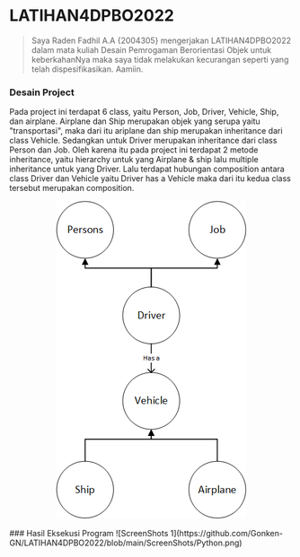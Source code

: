# LATIHAN4DPBO2022
>Saya Raden Fadhil A.A {2004305} mengerjakan LATIHAN4DPBO2022 dalam mata kuliah Desain Pemrogaman Berorientasi Objek untuk keberkahanNya maka saya tidak melakukan kecurangan seperti yang telah dispesifikasikan. Aamiin.
### Desain Project
Pada project ini terdapat 6 class, yaitu Person, Job, Driver, Vehicle, Ship, dan airplane. Airplane dan Ship merupakan objek yang serupa yaitu "transportasi", maka dari itu ariplane dan ship merupakan inheritance dari class Vehicle. Sedangkan untuk Driver merupakan inheritance dari class Person dan Job. Oleh karena itu pada project ini terdapat 2 metode inheritance, yaitu hierarchy untuk yang Airplane & ship lalu multiple inheritance untuk yang Driver. Lalu terdapat hubungan composition antara class Driver dan Vehicle yaitu Driver has a Vehicle maka dari itu kedua class tersebut merupakan composition.  
<p align = "center">
<img src="https://github.com/Gonken-GN/LATIHAN4DPBO2022/blob/main/Desain.png" alt="Desain Latihan 4"/>
</p>  
### Hasil Eksekusi Program  
![ScreenShots 1](https://github.com/Gonken-GN/LATIHAN4DPBO2022/blob/main/ScreenShots/Python.png)
